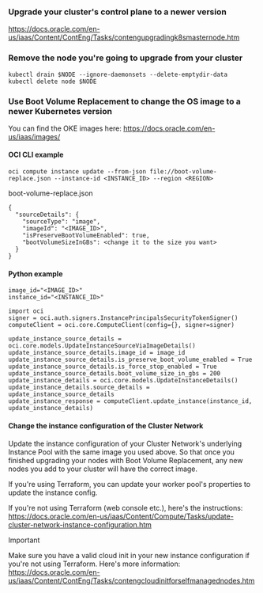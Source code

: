 ### Upgrade your cluster's control plane to a newer version
https://docs.oracle.com/en-us/iaas/Content/ContEng/Tasks/contengupgradingk8smasternode.htm

### Remove the node you're going to upgrade from your cluster
```
kubectl drain $NODE --ignore-daemonsets --delete-emptydir-data
kubectl delete node $NODE
```

### Use Boot Volume Replacement to change the OS image to a newer Kubernetes version

You can find the OKE images here: https://docs.oracle.com/en-us/iaas/images/

#### OCI CLI example

```
oci compute instance update --from-json file://boot-volume-replace.json --instance-id <INSTANCE_ID> --region <REGION>
```

boot-volume-replace.json
```
{
  "sourceDetails": {
    "sourceType": "image",
    "imageId": "<IMAGE_ID>",
    "isPreserveBootVolumeEnabled": true,
    "bootVolumeSizeInGBs": <change it to the size you want>
  }
}
```

#### Python example
```
image_id="<IMAGE_ID>"
instance_id="<INSTANCE_ID>"

import oci
signer = oci.auth.signers.InstancePrincipalsSecurityTokenSigner()
computeClient = oci.core.ComputeClient(config={}, signer=signer)

update_instance_source_details = oci.core.models.UpdateInstanceSourceViaImageDetails()
update_instance_source_details.image_id = image_id
update_instance_source_details.is_preserve_boot_volume_enabled = True
update_instance_source_details.is_force_stop_enabled = True
update_instance_source_details.boot_volume_size_in_gbs = 200
update_instance_details = oci.core.models.UpdateInstanceDetails()
update_instance_details.source_details = update_instance_source_details
update_instance_response = computeClient.update_instance(instance_id, update_instance_details)
```

#### Change the instance configuration of the Cluster Network
Update the instance configuration of your Cluster Network's underlying Instance Pool with the same image you used above. So that once you finished upgrading your nodes with Boot Volume Replacement, any new nodes you add to your cluster will have the correct image.

If you're using Terraform, you can update your worker pool's properties to update the instance config.

If you're not using Terraform (web console etc.), here's the instructions: https://docs.oracle.com/en-us/iaas/Content/Compute/Tasks/update-cluster-network-instance-configuration.htm

> [!IMPORTANT]  
> Make sure you have a valid cloud init in your new instance configuration if you're not using Terraform. Here's more information: https://docs.oracle.com/en-us/iaas/Content/ContEng/Tasks/contengcloudinitforselfmanagednodes.htm

